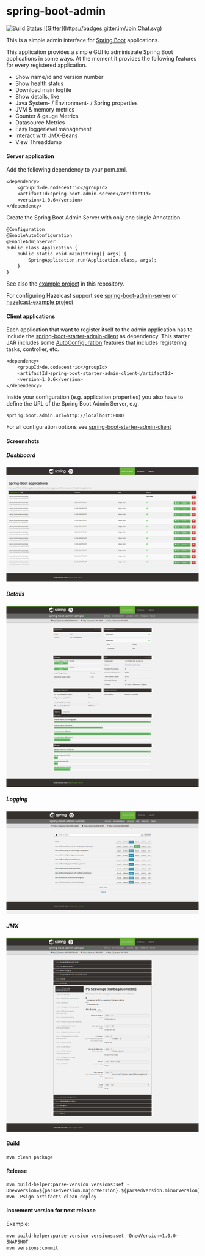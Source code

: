 spring-boot-admin
=================
[![Build Status](https://travis-ci.org/codecentric/spring-boot-admin.png?branch=master)](https://travis-ci.org/codecentric/spring-boot-admin)
[![Gitter](https://badges.gitter.im/Join Chat.svg)](https://gitter.im/codecentric/spring-boot-admin?utm_source=badge&utm_medium=badge&utm_campaign=pr-badge&utm_content=badge)

This is a simple admin interface for [Spring Boot](http://projects.spring.io/spring-boot/ "Official Spring-Boot website") applications.

This application provides a simple GUI to administrate Spring Boot applications in some ways. At the moment it provides the following features for every registered application.

* Show name/id and version number
* Show health status
* Download main logfile
* Show details, like
 * Java System- / Environment- / Spring properties
 * JVM & memory metrics
 * Counter & gauge Metrics
 * Datasource Metrics
* Easy loggerlevel management
* Interact with JMX-Beans
* View Threaddump

#### Server application
Add the following dependency to your pom.xml.
```
<dependency>
	<groupId>de.codecentric</groupId>
	<artifactId>spring-boot-admin-server</artifactId>
	<version>1.0.6</version>
</dependency>
```

Create the Spring Boot Admin Server with only one single Annotation.
```
@Configuration
@EnableAutoConfiguration
@EnableAdminServer
public class Application {
	public static void main(String[] args) {
		SpringApplication.run(Application.class, args);
	}
}
```

See also the [example project](https://github.com/codecentric/spring-boot-admin/tree/master/spring-boot-admin-samples/spring-boot-admin-sample) in this repository.

For configuring Hazelcast support see [spring-boot-admin-server](https://github.com/codecentric/spring-boot-admin/tree/master/spring-boot-admin-server/README.md) or [hazelcast-example project](https://github.com/codecentric/spring-boot-admin/tree/master/spring-boot-admin-samples/spring-boot-admin-sample-hazelcast)

#### Client applications
Each application that want to register itself to the admin application has to include the [spring-boot-starter-admin-client](https://github.com/codecentric/spring-boot-admin/tree/master/spring-boot-starter-admin-client) as dependency. This starter JAR includes some [AutoConfiguration](http://docs.spring.io/spring-boot/docs/current-SNAPSHOT/reference/htmlsingle/#using-boot-auto-configuration "Spring Boot documentation") features that includes registering tasks, controller, etc.
```
<dependency>
	<groupId>de.codecentric</groupId>
	<artifactId>spring-boot-starter-admin-client</artifactId>
	<version>1.0.6</version>
</dependency>
```

Inside your configuration (e.g. application.properties) you also have to define the URL of the Spring Boot Admin Server, e.g.
```
spring.boot.admin.url=http://localhost:8080
```

For all configuration options see [spring-boot-starter-admin-client](https://github.com/codecentric/spring-boot-admin/tree/master/spring-boot-starter-admin-client/README.md)


#### Screenshots

##### Dashboard

[](url "title") 
<img src="https://raw.githubusercontent.com/codecentric/spring-boot-admin/master/screenshot.png">

##### Details

[](url "title") 
<img src="https://raw.githubusercontent.com/codecentric/spring-boot-admin/master/screenshot-details.png">

##### Logging

[](url "title") 
<img src="https://raw.githubusercontent.com/codecentric/spring-boot-admin/master/screenshot-logging.png">

##### JMX

[](url "title") 
<img src="https://raw.githubusercontent.com/codecentric/spring-boot-admin/master/screenshot-jmx.png">

#### Build

```shell
mvn clean package
```

#### Release

```shell
mvn build-helper:parse-version versions:set -DnewVersion=${parsedVersion.majorVersion}.${parsedVersion.minorVersion}.${parsedVersion.incrementalVersion}
mvn -Psign-artifacts clean deploy
```

#### Increment version for next release

Example:

```shell
mvn build-helper:parse-version versions:set -DnewVersion=1.0.0-SNAPSHOT
mvn versions:commit
```


